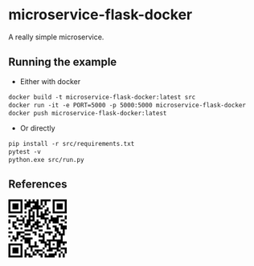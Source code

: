 # microservice-flask-docker

A really simple microservice.

## Running the example

* Either with docker

```shell
docker build -t microservice-flask-docker:latest src
docker run -it -e PORT=5000 -p 5000:5000 microservice-flask-docker
docker push microservice-flask-docker:latest
```

* Or directly

```shell
pip install -r src/requirements.txt
pytest -v
python.exe src/run.py
```

## References

![linkedin](linkedin.png)